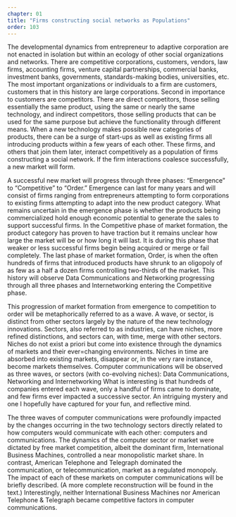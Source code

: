 ```yaml
---
chapter: 01
title: "Firms constructing social networks as Populations"
order: 103
---
```


The developmental dynamics from entrepreneur to adaptive corporation are not enacted in isolation but within an ecology of other social organizations and networks. There are competitive corporations, customers, vendors, law firms, accounting firms, venture capital partnerships, commercial banks, investment banks, governments, standards-making bodies, universities, etc. The most important organizations or individuals to a firm are customers, customers that in this history are large corporations. Second in importance to customers are competitors. There are direct competitors, those selling essentially the same product, using the same or nearly the same technology, and indirect competitors, those selling products that can be used for the same purpose but achieve the functionality through different means. When a new technology makes possible new categories of products, there can be a surge of start-ups as well as existing firms all introducing products within a few years of each other. These firms, and others that join them later, interact competitively as a population of firms constructing a social network. If the firm interactions coalesce successfully, a new market will form.

A successful new market will progress through three phases: “Emergence” to “Competitive” to “Order.” Emergence can last for many years and will consist of firms ranging from entrepreneurs attempting to form corporations to existing firms attempting to adapt into the new product category. What remains uncertain in the emergence phase is whether the products being commercialized hold enough economic potential to generate the sales to support successful firms. In the Competitive phase of market formation, the product category has proven to have traction but it remains unclear how large the market will be or how long it will last. It is during this phase that weaker or less successful firms begin being acquired or merge or fail completely. The last phase of market formation, Order, is when the often hundreds of firms that introduced products have shrunk to an oligopoly of as few as a half a dozen firms controlling two-thirds of the market. This history will observe Data Communications and Networking progressing through all three phases and Internetworking entering the Competitive phase.

This progression of market formation from emergence to competition to order will be metaphorically referred to as a wave. A wave, or sector, is distinct from other sectors largely by the nature of the new technology innovations. Sectors, also referred to as industries, can have niches, more refined distinctions, and sectors can, with time, merge with other sectors. Niches do not exist a priori but come into existence through the dynamics of markets and their ever=changing environments. Niches in time are absorbed into existing markets, disappear or, in the very rare instance, become markets themselves. Computer communications will be observed as three waves, or sectors (with co-evolving niches): Data Communications, Networking and Internetworking What is interesting is that hundreds of companies entered each wave, only a handful of firms came to dominate, and few firms ever impacted a successive sector. An intriguing mystery and one I hopefully have captured for your fun, and reflective mind.

The three waves of computer communications were profoundly impacted by the changes occurring in the two technology sectors directly related to how computers would communicate with each other: computers and communications. The dynamics of the computer sector or market were dictated by free market competition, albeit the dominant firm, International Business Machines, controlled a near monopolistic market share. In contrast, American Telephone and Telegraph dominated the communication, or telecommunication, market as a regulated monopoly. The impact of each of these markets on computer communications will be briefly described. (A more complete reconstruction will be found in the text.) Interestingly, neither International Business Machines nor American Telephone & Telegraph became competitive factors in computer communications.
